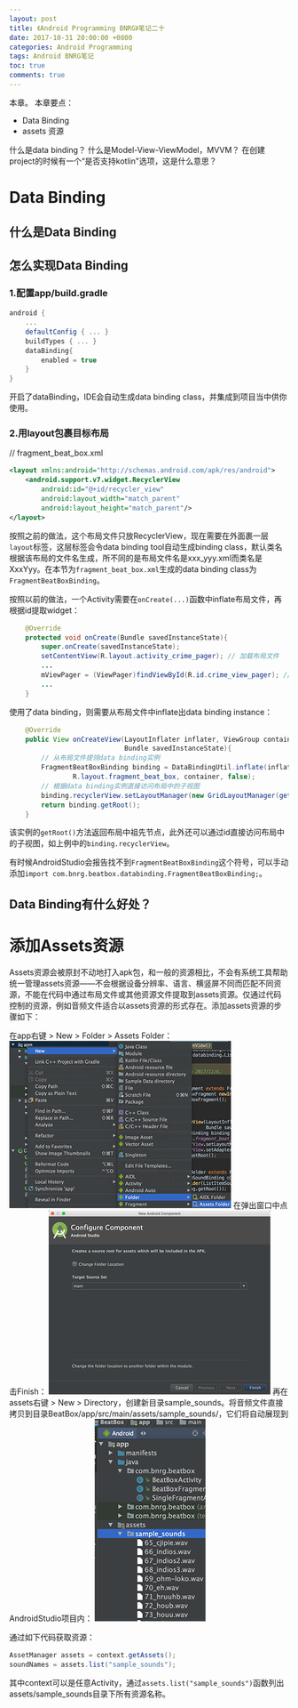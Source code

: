 ```yaml
---
layout: post
title: 《Android Programming BNRG》笔记二十
date: 2017-10-31 20:00:00 +0800
categories: Android Programming
tags: Android BNRG笔记
toc: true
comments: true
---
```

本章。
本章要点：
- Data Binding
- assets 资源
<!-- more -->

什么是data binding？
什么是Model-View-ViewModel，MVVM？
在创建project的时候有一个“是否支持kotlin"选项，这是什么意思？

# Data Binding
## 什么是Data Binding
## 怎么实现Data Binding
### 1.配置app/build.gradle
``` gradle
android {
    ...
    defaultConfig { ... }
    buildTypes { ... }
    dataBinding{
        enabled = true
    }
}
```
开启了dataBinding，IDE会自动生成data binding class，并集成到项目当中供你使用。
### 2.用layout包裹目标布局
// fragment_beat_box.xml
``` xml
<layout xmlns:android="http://schemas.android.com/apk/res/android">
    <android.support.v7.widget.RecyclerView
        android:id="@+id/recycler_view"
        android:layout_width="match_parent"
        android:layout_height="match_parent"/>
</layout>
```
按照之前的做法，这个布局文件只放RecyclerView，现在需要在外面裹一层`layout`标签，这层标签会令data binding tool自动生成binding class，默认类名根据该布局的文件名生成，所不同的是布局文件名是xxx_yyy.xml而类名是XxxYyy。在本节为`fragment_beat_box.xml`生成的data binding class为`FragmentBeatBoxBinding`。

按照以前的做法，一个Activity需要在`onCreate(...)`函数中inflate布局文件，再根据id提取widget：
``` java
    @Override
    protected void onCreate(Bundle savedInstanceState){
        super.onCreate(savedInstanceState);
        setContentView(R.layout.activity_crime_pager); // 加载布局文件
        ...
        mViewPager = (ViewPager)findViewById(R.id.crime_view_pager); // 根据id提领子视图
        ...
    }
```
使用了data binding，则需要从布局文件中inflate出data binding instance：
``` java
    @Override
    public View onCreateView(LayoutInflater inflater, ViewGroup container,
                             Bundle savedInstanceState){
        // 从布局文件提领data binding实例
        FragmentBeatBoxBinding binding = DataBindingUtil.inflate(inflater,
                R.layout.fragment_beat_box, container, false);
        // 根据data binding实例直接访问布局中的子视图
        binding.recyclerView.setLayoutManager(new GridLayoutManager(getActivity(), 3));
        return binding.getRoot();
    }
```
该实例的`getRoot()`方法返回布局中祖先节点，此外还可以通过id直接访问布局中的子视图，如上例中的`binding.recyclerView`。

有时候AndroidStudio会报告找不到`FragmentBeatBoxBinding`这个符号，可以手动添加`import com.bnrg.beatbox.databinding.FragmentBeatBoxBinding;`。

## Data Binding有什么好处？

# 添加Assets资源
Assets资源会被原封不动地打入apk包，和一般的资源相比，不会有系统工具帮助统一管理assets资源——不会根据设备分辨率、语言、横竖屏不同而匹配不同资源，不能在代码中通过布局文件或其他资源文件提取到assets资源。仅通过代码控制的资源，例如音频文件适合以assets资源的形式存在。添加assets资源的步骤如下：

在app右键 > New > Folder > Assets Folder：
![](1031AndroidProgrammingBNRG20/img01.png)
在弹出窗口中点击Finish：
![](1031AndroidProgrammingBNRG20/img02.png)
再在assets右键 > New > Directory，创建新目录sample_sounds。将音频文件直接拷贝到目录BeatBox/app/src/main/assets/sample_sounds/，它们将自动展现到AndroidStudio项目内：
![](1031AndroidProgrammingBNRG20/img03.png)

通过如下代码获取资源：
``` java
AssetManager assets = context.getAssets();
soundNames = assets.list("sample_sounds");
```
其中context可以是任意Activity，通过`assets.list("sample_sounds")`函数列出assets/sample_sounds目录下所有资源名称。